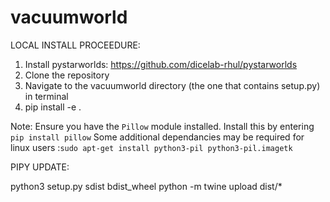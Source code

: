 # vacuumworld

LOCAL INSTALL PROCEEDURE:

1. Install pystarworlds: https://github.com/dicelab-rhul/pystarworlds
2. Clone the repository
3. Navigate to the vacuumworld directory (the one that contains setup.py) in terminal
4. pip install -e .

Note: Ensure you have the `Pillow` module installed. Install this by entering `pip install pillow`
Some additional dependancies may be required for linux users :`sudo apt-get install python3-pil python3-pil.imagetk`


PIPY UPDATE:

python3 setup.py sdist bdist_wheel
python -m twine upload dist/* 
